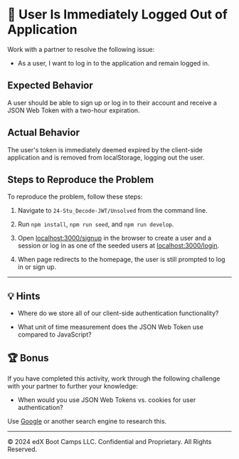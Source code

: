 # 🐛 User Is Immediately Logged Out of Application

Work with a partner to resolve the following issue:

* As a user, I want to log in to the application and remain logged in.

## Expected Behavior

A user should be able to sign up or log in to their account and receive a JSON Web Token with a two-hour expiration.

## Actual Behavior

The user's token is immediately deemed expired by the client-side application and is removed from localStorage, logging out the user.

## Steps to Reproduce the Problem

To reproduce the problem, follow these steps:

1. Navigate to `24-Stu_Decode-JWT/Unsolved` from the command line.

2. Run `npm install`, `npm run seed`, and `npm run develop`.

3. Open <localhost:3000/signup> in the browser to create a user and a session or log in as one of the seeded users at <localhost:3000/login>.

4. When page redirects to the homepage, the user is still prompted to log in or sign up.

---

## 💡 Hints

* Where do we store all of our client-side authentication functionality? 

* What unit of time measurement does the JSON Web Token use compared to JavaScript?

## 🏆 Bonus

If you have completed this activity, work through the following challenge with your partner to further your knowledge:

* When would you use JSON Web Tokens vs. cookies for user authentication?

Use [Google](https://www.google.com) or another search engine to research this.

---
© 2024 edX Boot Camps LLC. Confidential and Proprietary. All Rights Reserved.
